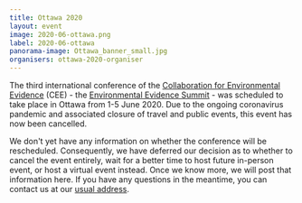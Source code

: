```yaml
---
title: Ottawa 2020
layout: event
image: 2020-06-ottawa.png
label: 2020-06-ottawa
panorama-image: Ottawa_banner_small.jpg
organisers: ottawa-2020-organiser
---
```

The third international conference of the <a href="https://www.environmentalevidence.org">Collaboration for Environmental Evidence</a> (CEE) - the <a href="https://environmentalevidencesummit.com">Environmental Evidence Summit</a> - was scheduled to take place in Ottawa from 1-5 June 2020. Due to the ongoing coronavirus pandemic and associated closure of travel and public events, this event has now been cancelled.

We don't yet have any information on whether the conference will be rescheduled. Consequently, we have deferred our decision as to whether to cancel the event entirely, wait for a better time to host future in-person event, or host a virtual event instead. Once we know more, we will post that information here. If you have any questions in the meantime, you can contact us at our <a href="mailto:eshackathon@gmail.com">usual address</a>.